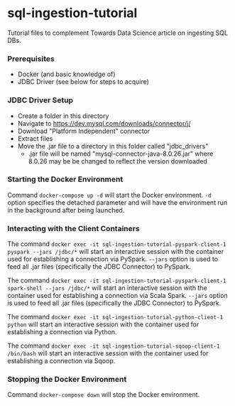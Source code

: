 # sql-ingestion-tutorial
Tutorial files to complement Towards Data Science article on ingesting SQL DBs.

### Prerequisites
* Docker (and basic knowledge of)
* JDBC Driver (see below for steps to acquire)

### JDBC Driver Setup
* Create a folder in this directory
* Navigate to https://dev.mysql.com/downloads/connector/j/
* Download "Platform Independent" connector
* Extract files
* Move the .jar file to a directory in this folder called "jdbc_drivers"
  * .jar file will be named "mysql-connector-java-8.0.26.jar" where 8.0.26 may be be changed to reflect the version downloaded

### Starting the Docker Environment
Command `docker-compose up -d` will start the Docker environment. `-d` option specifies the detached parameter and will have the environment run in the background after being launched.

### Interacting with the Client Containers
The command `docker exec -it sql-ingestion-tutorial-pyspark-client-1 pyspark --jars /jdbc/*` will start an interactive session with the container used for establishing a connection via PySpark. `--jars` option is used to feed all .jar files (specifically the JDBC Connector) to PySpark.

The command `docker exec -it sql-ingestion-tutorial-pyspark-client-1 spark-shell --jars /jdbc/*` will start an interactive session with the container used for establishing a connection via Scala Spark. `--jars` option is used to feed all .jar files (specifically the JDBC Connector) to PySpark.

The command `docker exec -it sql-ingestion-tutorial-python-client-1 python` will start an interactive session with the container used for establishing a connection via Python.

The command `docker exec -it sql-ingestion-tutorial-sqoop-client-1 /bin/bash` will start an interactive session with the container used for establishing a connection via Sqoop.

### Stopping the Docker Environment
Command `docker-compose down` will stop the Docker environment.